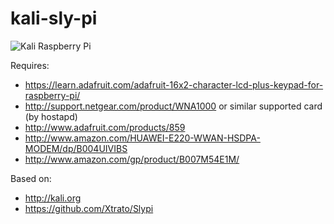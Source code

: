 kali-sly-pi
===========

![Kali Raspberry Pi](https://github.com/offensive-security/kali-sly-pi/blob/master/imgs/858728707.png)

Requires:

* https://learn.adafruit.com/adafruit-16x2-character-lcd-plus-keypad-for-raspberry-pi/
* http://support.netgear.com/product/WNA1000 or similar supported card (by hostapd)
* http://www.adafruit.com/products/859
* http://www.amazon.com/HUAWEI-E220-WWAN-HSDPA-MODEM/dp/B004UIVIBS
* http://www.amazon.com/gp/product/B007M54E1M/

Based on:

* http://kali.org
* https://github.com/Xtrato/Slypi
